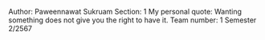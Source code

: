 Author: Paweennawat Sukruam
Section: 1
My personal quote: Wanting something does not give you the right to have it.
Team number: 1
Semester 2/2567
